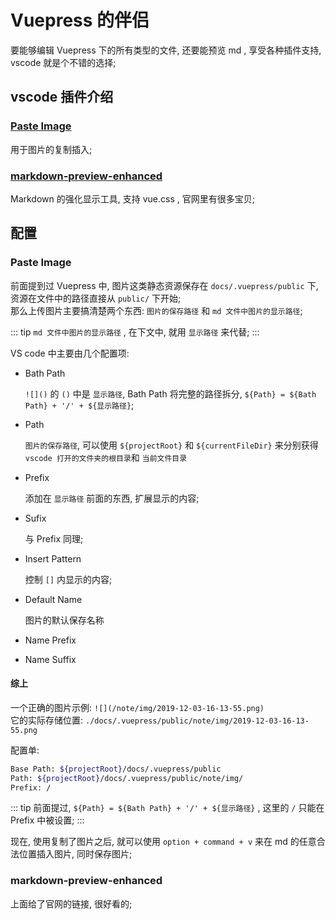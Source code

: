 # Vuepress 的伴侣

要能够编辑 Vuepress 下的所有类型的文件, 还要能预览 md , 享受各种插件支持, vscode 就是个不错的选择; 

## vscode 插件介绍

### [Paste Image](https://marketplace.visualstudio.com/items?itemName=mushan.vscode-paste-image)

用于图片的复制插入; 
### [markdown-preview-enhanced](https://shd101wyy.github.io/markdown-preview-enhanced/#/zh-cn/)

Markdown 的强化显示工具, 支持 vue.css , 官网里有很多宝贝;  

## 配置

### Paste Image

前面提到过 Vuepress 中, 图片这类静态资源保存在 `docs/.vuepress/public` 下, 资源在文件中的路径直接从 `public/` 下开始;  
那么上传图片主要搞清楚两个东西: `图片的保存路径` 和 `md 文件中图片的显示路径`;  



::: tip
`md 文件中图片的显示路径` , 在下文中, 就用 `显示路径` 来代替; 
:::

VS code 中主要由几个配置项: 
- Bath Path

    `![]()` 的 `()` 中是 `显示路径`, Bath Path 将完整的路径拆分, `${Path} = ${Bath Path} + '/' + ${显示路径}`;
- Path

    `图片的保存路径`, 可以使用 `${projectRoot}` 和 `${currentFileDir}` 来分别获得 `vscode 打开的文件夹的根目录`和 `当前文件目录`
- Prefix

    添加在 `显示路径` 前面的东西, 扩展显示的内容; 
- Sufix

    与 Prefix 同理; 
- Insert Pattern

    控制 `[]` 内显示的内容; 

- Default Name

    图片的默认保存名称
- Name Prefix
- Name Suffix

#### 综上

一个正确的图片示例: `![](/note/img/2019-12-03-16-13-55.png)`   
它的实际存储位置: `./docs/.vuepress/public/note/img/2019-12-03-16-13-55.png`

配置单:
``` bash
Base Path: ${projectRoot}/docs/.vuepress/public
Path: ${projectRoot}/docs/.vuepress/public/note/img/
Prefix: /
```

::: tip
前面提过, `${Path} = ${Bath Path} + '/' + ${显示路径}` , 这里的 `/` 只能在 Prefix 中被设置; 
:::

现在, 使用复制了图片之后, 就可以使用 `option + command + v` 来在 md 的任意合法位置插入图片, 同时保存图片;  


### markdown-preview-enhanced

上面给了官网的链接, 很好看的; 








